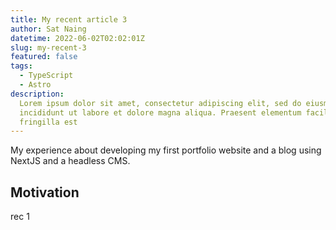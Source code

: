 ```yaml
---
title: My recent article 3
author: Sat Naing
datetime: 2022-06-02T02:02:01Z
slug: my-recent-3
featured: false
tags:
  - TypeScript
  - Astro
description:
  Lorem ipsum dolor sit amet, consectetur adipiscing elit, sed do eiusmod tempor
  incididunt ut labore et dolore magna aliqua. Praesent elementum facilisis leo vel
  fringilla est
---
```


My experience about developing my first portfolio website and a blog using NextJS and a headless CMS.

## Motivation

rec 1
